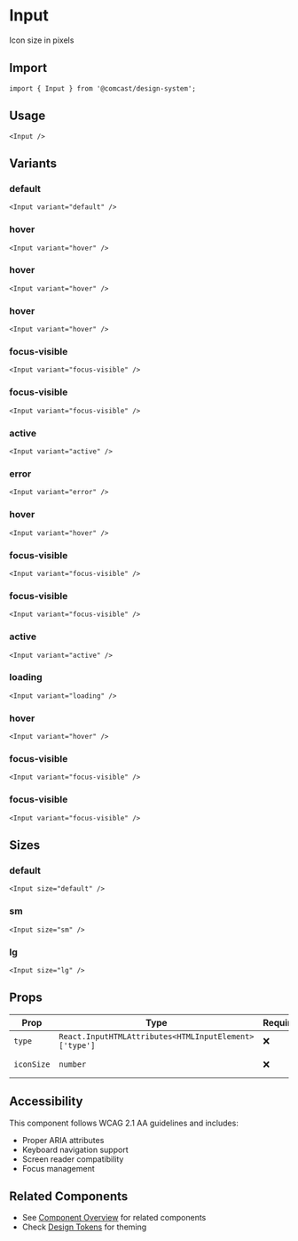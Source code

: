 # Input

Icon size in pixels

## Import

```tsx
import { Input } from '@comcast/design-system';
```

## Usage

```tsx
<Input />
```

## Variants

### default

```tsx
<Input variant="default" />
```

### hover

```tsx
<Input variant="hover" />
```

### hover

```tsx
<Input variant="hover" />
```

### hover

```tsx
<Input variant="hover" />
```

### focus-visible

```tsx
<Input variant="focus-visible" />
```

### focus-visible

```tsx
<Input variant="focus-visible" />
```

### active

```tsx
<Input variant="active" />
```

### error

```tsx
<Input variant="error" />
```

### hover

```tsx
<Input variant="hover" />
```

### focus-visible

```tsx
<Input variant="focus-visible" />
```

### focus-visible

```tsx
<Input variant="focus-visible" />
```

### active

```tsx
<Input variant="active" />
```

### loading

```tsx
<Input variant="loading" />
```

### hover

```tsx
<Input variant="hover" />
```

### focus-visible

```tsx
<Input variant="focus-visible" />
```

### focus-visible

```tsx
<Input variant="focus-visible" />
```

## Sizes

### default

```tsx
<Input size="default" />
```

### sm

```tsx
<Input size="sm" />
```

### lg

```tsx
<Input size="lg" />
```

## Props

| Prop | Type | Required | Default | Description |
|------|------|----------|---------|-------------|
| `type` | `React.InputHTMLAttributes<HTMLInputElement>['type']` | ❌ | `'text'` | Input type / |
| `iconSize` | `number` | ❌ | `16` | Icon size in pixels / |
## Accessibility

This component follows WCAG 2.1 AA guidelines and includes:

- Proper ARIA attributes
- Keyboard navigation support
- Screen reader compatibility
- Focus management

## Related Components

- See [Component Overview](/docs/components) for related components
- Check [Design Tokens](/docs/tokens) for theming
